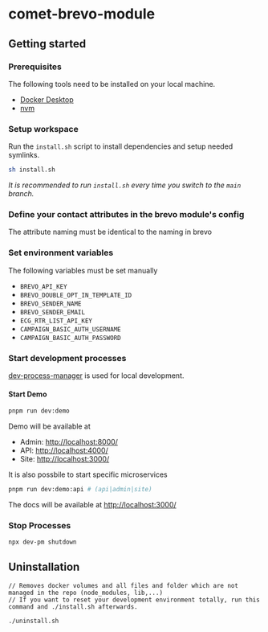 # comet-brevo-module

## Getting started

### Prerequisites

The following tools need to be installed on your local machine.

-   [Docker Desktop](https://www.docker.com/products/docker-desktop/)
-   [nvm](https://github.com/nvm-sh/nvm)

### Setup workspace

Run the `install.sh` script to install dependencies and setup needed symlinks.

```bash
sh install.sh
```

_It is recommended to run `install.sh` every time you switch to the `main` branch._

### Define your contact attributes in the brevo module's config

The attribute naming must be identical to the naming in brevo

### Set environment variables

The following variables must be set manually

-   `BREVO_API_KEY`
-   `BREVO_DOUBLE_OPT_IN_TEMPLATE_ID`
-   `BREVO_SENDER_NAME`
-   `BREVO_SENDER_EMAIL`
-   `ECG_RTR_LIST_API_KEY`
-   `CAMPAIGN_BASIC_AUTH_USERNAME`
-   `CAMPAIGN_BASIC_AUTH_PASSWORD`

### Start development processes

[dev-process-manager](https://github.com/vivid-planet/dev-process-manager) is used for local development.

#### Start Demo

```bash
pnpm run dev:demo
```

Demo will be available at

-   Admin: [http://localhost:8000/](http://localhost:8000/)
-   API: [http://localhost:4000/](http://localhost:4000/)
-   Site: [http://localhost:3000/](http://localhost:3000/)

It is also possbile to start specific microservices

```bash
pnpm run dev:demo:api # (api|admin|site)
```

The docs will be available at [http://localhost:3000/](http://localhost:3000/)

### Stop Processes

```bash
npx dev-pm shutdown
```

## Uninstallation

    // Removes docker volumes and all files and folder which are not managed in the repo (node_modules, lib,...)
    // If you want to reset your development environment totally, run this command and ./install.sh afterwards.

    ./uninstall.sh
